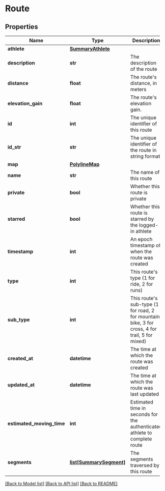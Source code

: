 # Route

## Properties
Name | Type | Description | Notes
------------ | ------------- | ------------- | -------------
**athlete** | [**SummaryAthlete**](SummaryAthlete.md) |  | [optional] 
**description** | **str** | The description of the route | [optional] 
**distance** | **float** | The route&#39;s distance, in meters | [optional] 
**elevation_gain** | **float** | The route&#39;s elevation gain. | [optional] 
**id** | **int** | The unique identifier of this route | [optional] 
**id_str** | **str** | The unique identifier of the route in string format | [optional] 
**map** | [**PolylineMap**](PolylineMap.md) |  | [optional] 
**name** | **str** | The name of this route | [optional] 
**private** | **bool** | Whether this route is private | [optional] 
**starred** | **bool** | Whether this route is starred by the logged-in athlete | [optional] 
**timestamp** | **int** | An epoch timestamp of when the route was created | [optional] 
**type** | **int** | This route&#39;s type (1 for ride, 2 for runs) | [optional] 
**sub_type** | **int** | This route&#39;s sub-type (1 for road, 2 for mountain bike, 3 for cross, 4 for trail, 5 for mixed) | [optional] 
**created_at** | **datetime** | The time at which the route was created | [optional] 
**updated_at** | **datetime** | The time at which the route was last updated | [optional] 
**estimated_moving_time** | **int** | Estimated time in seconds for the authenticated athlete to complete route | [optional] 
**segments** | [**list[SummarySegment]**](SummarySegment.md) | The segments traversed by this route | [optional] 

[[Back to Model list]](../README.md#documentation-for-models) [[Back to API list]](../README.md#documentation-for-api-endpoints) [[Back to README]](../README.md)


